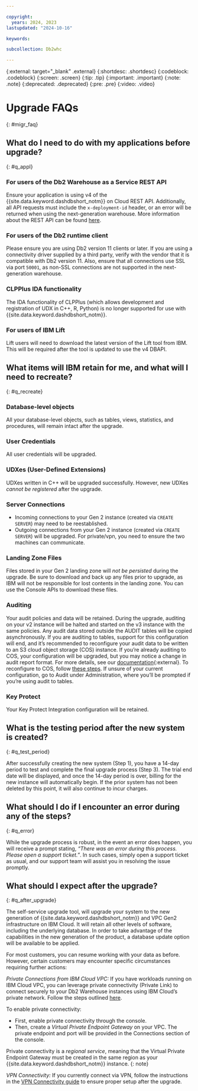 ```yaml
---

copyright:
  years: 2024, 2023
lastupdated: "2024-10-16"

keywords:

subcollection: Db2whc

---
```


<!-- Attribute definitions --> 
{:external: target="_blank" .external}
{:shortdesc: .shortdesc}
{:codeblock: .codeblock}
{:screen: .screen}
{:tip: .tip}
{:important: .important}
{:note: .note}
{:deprecated: .deprecated}
{:pre: .pre}
{:video: .video}

# Upgrade FAQs
{: #migr_faq}

## What do I need to do with my applications before upgrade?
{: #q_appl}

### For users of the Db2 Warehouse as a Service REST API

Ensure your application is using v4 of the {{site.data.keyword.dashdbshort_notm}} on Cloud REST API. Additionally, all API requests must include the `x-deployment-id` header, or an error will be returned when using the next-generation warehouse. More information about the REST API can be found [here]( https://cloud.ibm.com/docs/Db2whc?topic=Db2whc-con_rest_api).

### For users of the Db2 runtime client

Please ensure you are using Db2 version 11 clients or later. If you are using a connectivity driver supplied by a third party, verify with the vendor that it is compatible with Db2 version 11. Also, ensure that all connections use SSL via port `50001`, as non-SSL connections are not supported in the next-generation warehouse.

### CLPPlus IDA functionality

The IDA functionality of CLPPlus (which allows development and registration of UDX in C++, R, Python) is no longer supported for use with {{site.data.keyword.dashdbshort_notm}}.

### For users of IBM Lift

Lift users will need to download the latest version of the Lift tool from IBM. This will be required after the tool is updated to use the v4 DBAPI.

## What items will IBM retain for me, and what will I need to recreate?
{: #q_recreate}

### Database-level objects

All your database-level objects, such as tables, views, statistics, and procedures, will remain intact after the upgrade.

### User Credentials

All user credentials will be upgraded. 

### UDXes (User-Defined Extensions)

UDXes written in C++ will be upgraded successfully. However, new UDXes *cannot be registered* after the upgrade.

### Server Connections

   * Incoming connections to your Gen 2 instance (created via `CREATE SERVER`) may need to be reestablished.
   * Outgoing connections from your Gen 2 instance (created via `CREATE SERVER`) will be upgraded. For private/vpn, you need to ensure the two machines can communicate.

### Landing Zone Files

Files stored in your Gen 2 landing zone will *not be persisted* during the upgrade. Be sure to download and back up any files prior to upgrade, as IBM will not be responsible for lost contents in the landing zone. You can use the Console APIs to download these files.

### Auditing

Your audit policies and data will be retained. During the upgrade, auditing on your v2 instance will be halted and started on the v3 instance with the same policies. Any audit data stored outside the AUDIT tables will be copied asynchronously. If you are auditing to tables, support for this configuration will end, and it’s recommended to reconfigure your audit data to be written to an S3 cloud object storage (COS) instance. If you’re already auditing to COS, your configuration will be upgraded, but you may notice a change in audit report format. For more details, see our [documentation](https://www.ibm.com/docs/en/db2woc?topic=activities-viewing-archived-audit-records){:external}. To reconfigure to COS, follow [these steps](https://cloud.ibm.com/docs/Db2whc?topic=Db2whc-auditing#enable-auditing). If unsure of your current configuration, go to Audit under Administration, where you’ll be prompted if you’re using audit to tables.

### Key Protect

Your Key Protect Integration configuration will be retained.

## What is the testing period after the new system is created?
{: #q_test_period}

After successfully creating the new system (Step 1), you have a 14-day period to test and complete the final upgrade process (Step 3). The trial end date will be displayed, and once the 14-day period is over, billing for the new instance will automatically begin. If the prior system has not been deleted by this point, it will also continue to incur charges.

## What should I do if I encounter an error during any of the steps?
{: #q_error}

While the upgrade process is robust, in the event an error does happen, you will receive a prompt stating, *“There was an error during this process. Please open a support ticket.”*. In such cases, simply open a support ticket as usual, and our support team will assist you in resolving the issue promptly.

## What should I expect after the upgrade?
{: #q_after_upgrade}

The self-service upgrade tool, will upgrade your system to the new generation of {{site.data.keyword.dashdbshort_notm}} and VPC Gen2 infrastructure on IBM Cloud. It will retain all other levels of software, including the underlying database. In order to take advantage of the capabilities in the new generation of the product, a database update option will be available to be applied. 

For most customers, you can resume working with your data as before. However, certain customers may encounter specific circumstances requiring further actions:

*Private Connections from IBM Cloud VPC:* If you have workloads running on IBM Cloud VPC, you can leverage private connectivity (Private Link) to connect securely to your Db2 Warehouse instances using IBM Cloud’s private network. Follow the steps outlined [here](https://cloud.ibm.com/docs/Db2whc?topic=Db2whc-connect_options#connecting-to-db2-warehouse-on-cloud-with-private-link).

To enable private connectivity:
   * First, enable private connectivity through the console.
   * Then, create a *Virtual Private Endpoint Gateway* on your VPC. The private endpoint and port will be provided in the Connections section of the console.

Private connectivity is a *regional service*, meaning that the Virtual Private Endpoint Gateway must be created in the same region as your {{site.data.keyword.dashdbshort_notm}} instance.
{: note}

*VPN Connectivity:* If you currently connect via VPN, follow the instructions in the [VPN Connectivity guide](https://cloud.ibm.com/docs/Db2whc?topic=Db2whc-connect_options#vpn) to ensure proper setup after the upgrade.
